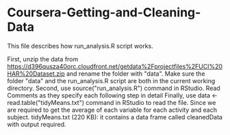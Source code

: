 # Coursera-Getting-and-Cleaning-Data
This file describes how run_analysis.R script works.

First, unzip the data from https://d396qusza40orc.cloudfront.net/getdata%2Fprojectfiles%2FUCI%20HAR%20Dataset.zip and rename the folder with "data".
Make sure the folder "data" and the run_analysis.R script are both in the current working directory.
Second, use source("run_analysis.R") command in RStudio.
Read Comments as they specify each following step in detail
Finally, use data <- read.table("tidyMeans.txt") command in RStudio to read the file. Since we are required to get the average of each variable for each activity and each subject.
tidyMeans.txt (220 KB): it contains a data frame called cleanedData with output required.
